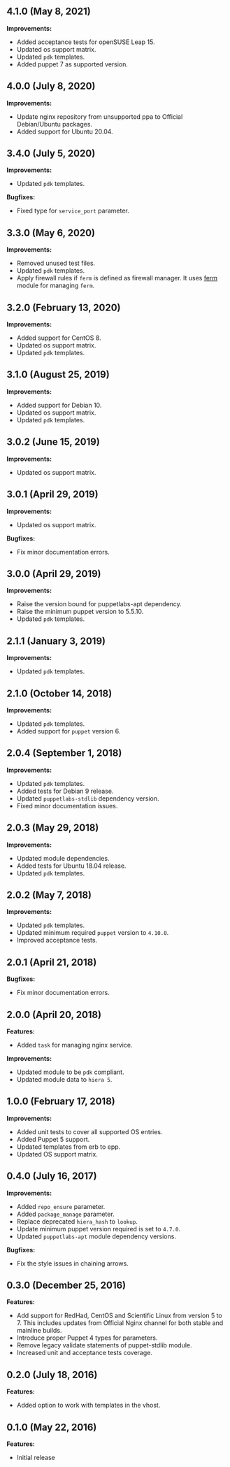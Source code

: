 ## 4.1.0 (May 8, 2021)

**Improvements:**

- Added acceptance tests for openSUSE Leap 15.
- Updated os support matrix.
- Updated `pdk` templates.
- Added puppet 7 as supported version.

## 4.0.0 (July 8, 2020)

**Improvements:**

- Update nginx repository from unsupported ppa to Official Debian/Ubuntu packages.
- Added support for Ubuntu 20.04.

## 3.4.0 (July 5, 2020)

**Improvements:**

- Updated `pdk` templates.

**Bugfixes:**

- Fixed type for `service_port` parameter.

## 3.3.0 (May 6, 2020)

**Improvements:**

- Removed unused test files.
- Updated `pdk` templates.
- Apply firewall rules if `ferm` is defined as firewall manager. It uses [ferm](https://forge.puppet.com/puppet/ferm) module for managing `ferm`.

## 3.2.0 (February 13, 2020)

**Improvements:**

- Added support for CentOS 8.
- Updated os support matrix.
- Updated `pdk` templates.

## 3.1.0 (August 25, 2019)

**Improvements:**

- Added support for Debian 10.
- Updated os support matrix.
- Updated `pdk` templates.

## 3.0.2 (June 15, 2019)

**Improvements:**

- Updated os support matrix.

## 3.0.1 (April 29, 2019)

**Improvements:**

- Updated os support matrix.

**Bugfixes:**

  - Fix minor documentation errors.

## 3.0.0 (April 29, 2019)

**Improvements:**

- Raise the version bound for puppetlabs-apt dependency.
- Raise the minimum puppet version to 5.5.10.
- Updated `pdk` templates.

## 2.1.1 (January 3, 2019)

**Improvements:**

- Updated `pdk` templates.

## 2.1.0 (October 14, 2018)

**Improvements:**

- Updated `pdk` templates.
- Added support for `puppet` version 6.

## 2.0.4 (September 1, 2018)

**Improvements:**

- Updated `pdk` templates.
- Added tests for Debian 9 release.
- Updated `puppetlabs-stdlib` dependency version.
- Fixed minor documentation issues.

## 2.0.3 (May 29, 2018)

**Improvements:**

- Updated module dependencies.
- Added tests for Ubuntu 18.04 release.
- Updated `pdk` templates.

## 2.0.2 (May 7, 2018)

**Improvements:**

- Updated `pdk` templates.
- Updated minimum required `puppet` version to `4.10.0`.
- Improved acceptance tests.

## 2.0.1 (April 21, 2018)

**Bugfixes:**

  - Fix minor documentation errors.

## 2.0.0 (April 20, 2018)

**Features:**
  - Added `task` for managing nginx service.

**Improvements:**

  - Updated module to be `pdk` compliant.
  - Updated module data to `hiera 5`.

## 1.0.0 (February 17, 2018)

**Improvements:**

  - Added unit tests to cover all supported OS entries.
  - Added Puppet 5 support.
  - Updated templates from erb to epp.
  - Updated OS support matrix.

## 0.4.0 (July 16, 2017)

**Improvements:**

  - Added `repo_ensure` parameter.
  - Added `package_manage` parameter.
  - Replace deprecated `hiera_hash` to `lookup`.
  - Update minimum puppet version required is set to `4.7.0`.
  - Updated `puppetlabs-apt` module dependency versions.

**Bugfixes:**

  - Fix the style issues in chaining arrows.

## 0.3.0 (December 25, 2016)

**Features:**

  - Add support for RedHad, CentOS and Scientific Linux from version 5 to 7. This includes updates from Official Nginx channel for both stable and mainline builds.
  - Introduce proper Puppet 4 types for parameters.
  - Remove legacy validate statements of puppet-stdlib module.
  - Increased unit and acceptance tests coverage.

## 0.2.0 (July 18, 2016)

**Features:**

  - Added option to work with templates in the vhost.

## 0.1.0 (May 22, 2016)

**Features:**

  - Initial release
